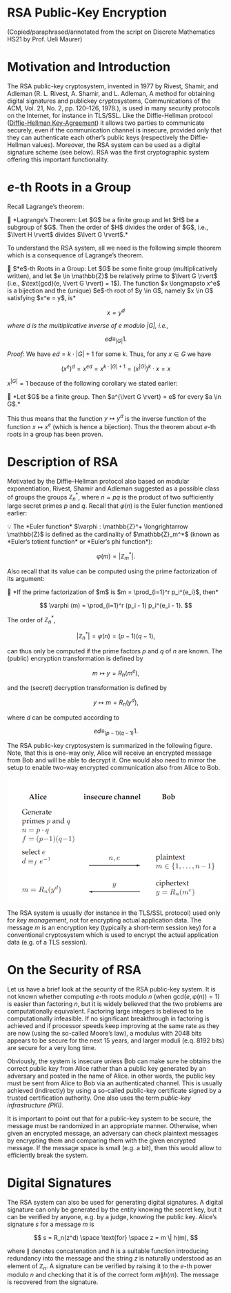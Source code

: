 # RSA Public-Key Encryption

(Copied/paraphrased/annotated from the script on Discrete Mathematics HS21 by Prof. Ueli Maurer)

# Motivation and Introduction

The RSA public-key cryptosystem, invented in 1977 by Rivest, Shamir, and Adleman (R. L. Rivest, A. Shamir, and L. Adleman, A method for obtaining digital signatures and publickey cryptosystems, Communications of the ACM, Vol. 21, No. 2, pp. 120–126, 1978.), is used in many security protocols on the Internet, for instance in TLS/SSL. Like the Diffie-Hellman protocol ([Diffie-Hellman Key-Agreement](../Number%20The%20ad0a4/Diffie-Hel%20075c2.md)) it allows two parties to communicate securely, even if the communication channel is insecure, provided only that they can authenticate each other’s public keys (respectively the Diffie-Hellman values). Moreover, the RSA system can be used as a digital signature scheme (see below). RSA was the first cryptographic system offering this important functionality.

# $e$-th Roots in a Group

Recall Lagrange’s theorem:

<aside>
📖 *Lagrange’s Theorem:
Let $G$ be a finite group and let $H$ be a subgroup of $G$. Then the order of $H$ divides the order of $G$, i.e., $\lvert H \rvert$ divides $\lvert G \rvert$.*

</aside>

To understand the RSA system, all we need is the following simple theorem which is a consequence of Lagrange’s theorem.

<aside>
📖 $*e$-th Roots in a Group:
Let $G$ be some finite group (multiplicatively written), and let $e \in \mathbb{Z}$ be relatively prime to $\lvert G \rvert$ (i.e., $\text{gcd}(e, \lvert G \rvert) = 1$). The function $x \longmapsto x^e$ is a bijection and the (unique) $e$-th root of $y \in G$, namely $x \in G$ satisfying $x^e = y$, is*

$$
x = y^d
$$

*where $d$ is the multiplicative inverse of $e$ modulo $\lvert G \rvert$, i.e.,*

$$
ed \equiv_{\lvert G \rvert} 1.
$$

</aside>

*Proof*: We have $ed = k \cdot \lvert G \rvert + 1$ for some $k$. Thus, for any $x \in G$ we have

$$
(x^e)^d = x^{ed} = x^{k \cdot \lvert G \rvert + 1} = (x^{\lvert G \rvert}) ^ k \cdot x = x
$$

$x^{\lvert G \rvert} = 1$ because of the following corollary we stated earlier:

<aside>
📎 *Let $G$ be a finite group. Then $a^{\lvert G \rvert} = e$ for every $a \in G$.*

</aside>

This thus means that the function $y \longmapsto y^d$ is the inverse function of the function $x \longmapsto x^e$ (which is hence a bijection). Thus the theorem about $e$-th roots in a group has been proven.

# Description of RSA

Motivated by the Diffie-Hellman protocol also based on modular exponentiation, Rivest, Shamir and Adleman suggested as a possible class of groups the groups $\mathbb{Z}_n^*$, where $n = pq$ is the product of two sufficiently large secret primes $p$ and $q$. Recall that $\varphi(n)$ is the Euler function mentioned earlier:

<aside>
💡 The *Euler function* $\varphi : \mathbb{Z}^+ \longrightarrow \mathbb{Z}$ is defined as the cardinality of $\mathbb{Z}_m^*$ (known as *Euler’s totient function* or *Euler’s phi function*):

$$
\varphi (m) = \lvert \mathbb{Z}_m^* \rvert.
$$

</aside>

Also recall that its value can be computed using the prime factorization of its argument:

<aside>
📌 *If the prime factorization of $m$ is $m = \prod_{i=1}^r p_i^{e_i}$, then*

$$
\varphi (m) = \prod_{i=1}^r (p_i - 1) p_i^{e_i - 1}.
$$

</aside>

The order of $\mathbb{Z}_n^*$,

$$
\lvert \mathbb{Z}_n^* \rvert = \varphi(n) = (p - 1) (q - 1),
$$

can thus only be computed if the prime factors $p$ and $q$ of $n$ are known. The (public) encryption transformation is defined by

$$
m \longmapsto y = R_n(m^e),
$$

and the (secret) decryption transformation is defined by

$$
y \longmapsto m = R_n(y^d),
$$

where $d$ can be computed according to

$$
ed \equiv_{(p - 1)(q - 1)} 1.
$$

The RSA public-key cryptosystem is summarized in the following figure. Note, that this is one-way only, Alice will receive an encrypted message from Bob and will be able to decrypt it. One would also need to mirror the setup to enable two-way encrypted communication also from Alice to Bob.

![Untitled](RSA%20Public%20ba241/Untitled.png)

The RSA system is usually (for instance in the TLS/SSL protocol) used only for *key management*, not for encrypting actual application data. The message $m$ is an encryption key (typically a short-term session key) for a conventional cryptosystem which is used to encrypt the actual application data (e.g. of a TLS session).

# On the Security of RSA

Let us have a brief look at the security of the RSA public-key system. It is not known whether computing $e$-th roots modulo $n$ (when $\text{gcd}(e, \varphi(n)) = 1$) is easier than factoring $n$, but it is widely believed that the two problems are computationally equivalent. Factoring large integers is believed to be computationally infeasible. If no significant breakthrough in factoring is achieved and if processor speeds keep improving at the same rate as they are now (using the so-called Moore’s law), a modulus with 2048 bits appears to be secure for the next 15 years, and larger moduli (e.q. 8192 bits) are secure for a very long time.

Obviously, the system is insecure unless Bob can make sure he obtains the correct public key from Alice rather than a public key generated by an adversary and posted in the name of Alice. in other words, the public key must be sent from Alice to Bob via an authenticated channel. This is usually achieved (indirectly) by using a so-called public-key certificate signed by a trusted certification authority. One also uses the term *public-key infrastructure (PKI)*.

It is important to point out that for a public-key system to be secure, the message must be randomized in an appropriate manner. Otherwise, when given an encrypted message, an adversary can check plaintext messages by encrypting them and comparing them with the given encrypted message. If the message space is small (e.g. a bit), then this would allow to efficiently break the system.

# Digital Signatures

The RSA system can also be used for generating digital signatures. A digital signature can only be generated by the entity knowing the secret key, but it can be verified by anyone, e.g. by a judge, knowing the public key. Alice’s signature $s$ for a message $m$ is

$$
s = R_n(z^d) \space \text{for} \space z = m \| h(m),
$$

where $\|$ denotes concatenation and $h$ is a suitable function introducing redundancy into the message and the string $z$ is naturally understood as an element of $\mathbb{Z}_n$. A signature can be verified by raising it to the $e$-th power modulo $n$ and checking that it is of the correct form $m \| h(m)$. The message is recovered from the signature.